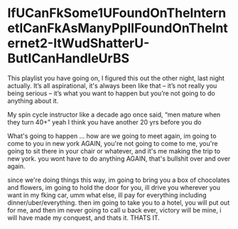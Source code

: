 # IfUCanFkSome1UFoundOnTheInternetICanFkAsManyPplIFoundOnTheInternet2-ItWudShatterU-ButICanHandleUrBS

This playlist you have going on, I figured this out the other night, last night actually. It’s all aspirational, it's always been like that – it’s not really you being serious – it’s what you want to happen but you’re not going to do anything about it.

My spin cycle instructor like a decade ago once said, “men mature when they turn 40+” yeah I think you have another 20 yrs before you do

What's going to happen ... how are we going to meet again, im going to come to you in new york AGAIN, you're not going to come to me, you're going to sit there in your chair or whatever, and it's me making the trip to new york. you wont have to do anything AGAIN, that's bullshit over and over again.

since we're doing things this way, im going to bring you a box of chocolates and flowers, im going to hold the door for you, ill drive you wherever you want in my fking car, umm what else, ill pay for everything including dinner/uber/everything. then im going to take you to a hotel, you will put out for me, and then im never going to call u back ever, victory will be mine, i will have made my conquest, and thats it. THATS IT.
